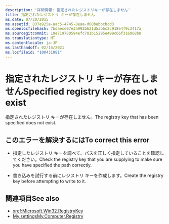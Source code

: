 ```yaml
---
description: '詳細情報: 指定されたレジストリキーが存在しません'
title: 指定されたレジストリ キーが存在しません
ms.date: 07/20/2015
ms.assetid: 837e925a-aac5-4745-8eaa-d08bebbcbcd3
ms.openlocfilehash: 7bdaecd07e3a992b621d5ab6c2c918e4f9c3417a
ms.sourcegitcommit: 10e719780594efc781b15295e499c66f316068b8
ms.translationtype: MT
ms.contentlocale: ja-JP
ms.lasthandoff: 02/14/2021
ms.locfileid: "100431081"
---
```

# <a name="specified-registry-key-does-not-exist"></a><span data-ttu-id="f8f5c-103">指定されたレジストリ キーが存在しません</span><span class="sxs-lookup"><span data-stu-id="f8f5c-103">Specified registry key does not exist</span></span>

<span data-ttu-id="f8f5c-104">指定されたレジストリ キーが存在しません。</span><span class="sxs-lookup"><span data-stu-id="f8f5c-104">The registry key that has been specified does not exist.</span></span>  
  
## <a name="to-correct-this-error"></a><span data-ttu-id="f8f5c-105">このエラーを解決するには</span><span class="sxs-lookup"><span data-stu-id="f8f5c-105">To correct this error</span></span>  
  
- <span data-ttu-id="f8f5c-106">指定したレジストリ キーを調べて、パスを正しく指定していることを確認してください。</span><span class="sxs-lookup"><span data-stu-id="f8f5c-106">Check the registry key that you are supplying to make sure you have specified the path correctly.</span></span>  
  
- <span data-ttu-id="f8f5c-107">書き込みを試行する前にレジストリ キーを作成します。</span><span class="sxs-lookup"><span data-stu-id="f8f5c-107">Create the registry key before attempting to write to it.</span></span>  
  
## <a name="see-also"></a><span data-ttu-id="f8f5c-108">関連項目</span><span class="sxs-lookup"><span data-stu-id="f8f5c-108">See also</span></span>

- <xref:Microsoft.Win32.RegistryKey>
- [<span data-ttu-id="f8f5c-109">My.settings</span><span class="sxs-lookup"><span data-stu-id="f8f5c-109">My.Computer.Registry</span></span>](xref:Microsoft.VisualBasic.MyServices.RegistryProxy)
